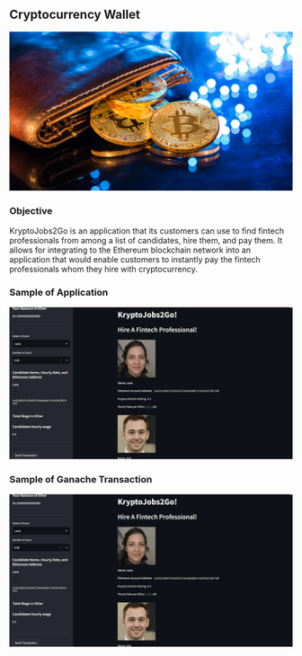 ## Cryptocurrency Wallet

![An image shows a wallet with bitcoin.](Images/19-4-challenge-image.png)

### Objective 
KryptoJobs2Go is an application that its customers can use to find fintech professionals from among a list of candidates, hire them, and pay them. It allows for integrating to the Ethereum blockchain network into an application that would enable  customers to instantly pay the fintech professionals whom they hire with cryptocurrency.

### Sample of Application 

![An image shows a wallet with bitcoin.](Images/KryptoJobs2Go_App.png)

### Sample of Ganache Transaction  
![An image shows a wallet with bitcoin.](Images/KryptoJobs2Go_App.png)
